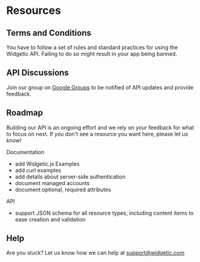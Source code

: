 # Resources

## Terms and Conditions
You have to follow a set of rules and standard practices for using the Widgetic API. Failing to do so might result in your app being banned. 

<!-- TODO: add link -->

## API Discussions

Join our group on [Google Groups](https://groups.google.com/d/forum/widgetic) to be notified of API updates and provide feedback.

## Roadmap
Building our API is an ongoing effort and we rely on your feedback for what to focus on next. If you don't see a resource you want here, please let us know!

Documentation

* add Widgetic.js Examples
* add curl examples
* add details about server-side authentication
* document managed accounts
* document optional, required attributes

API

* support JSON schema for all resource types, including content items to ease creation and validation

## Help
Are you stuck? Let us know how we can help at [support@widgetic.com](mailto:support@widgetic.com)